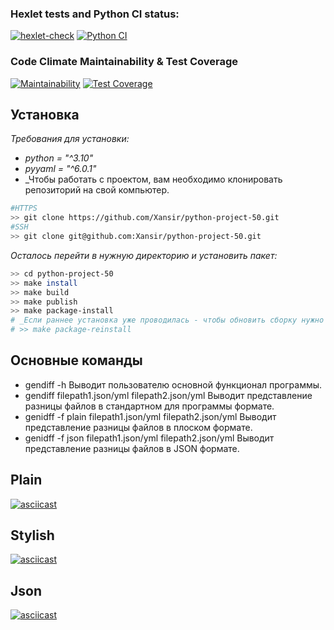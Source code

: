 ### Hexlet tests and Python CI status:
[![hexlet-check](https://github.com/Xansir/python-project-50/actions/workflows/hexlet-check.yml/badge.svg)](https://github.com/Xansir/python-project-50/actions/workflows/hexlet-check.yml)
[![Python CI](https://github.com/Xansir/python-project-50/actions/workflows/pyci.yml/badge.svg)](https://github.com/Xansir/python-project-50/actions/workflows/pyci.yml)

### Code Climate Maintainability & Test Coverage
[![Maintainability](https://api.codeclimate.com/v1/badges/eb044d7d27aab9fce340/maintainability)](https://codeclimate.com/github/Xansir/python-project-50/maintainability)
[![Test Coverage](https://api.codeclimate.com/v1/badges/eb044d7d27aab9fce340/test_coverage)](https://codeclimate.com/github/Xansir/python-project-50/test_coverage)

## Установка
_Требования для установки:_
- _python = "^3.10"_
- _pyyaml = "^6.0.1"_
- _Чтобы работать с проектом, вам необходимо клонировать репозиторий на свой компьютер.
```bash
#HTTPS
>> git clone https://github.com/Xansir/python-project-50.git
#SSH
>> git clone git@github.com:Xansir/python-project-50.git
```
_Осталось перейти в нужную директорию и установить пакет:_
```bash
>> cd python-project-50
>> make install
>> make build
>> make publish
>> make package-install
# _Если раннее установка уже проводилась - чтобы обновить сборку нужно ввести комманду:
# >> make package-reinstall
```
## Основные команды
- gendiff -h Выводит пользователю основной функционал программы.
- gendiff filepath1.json/yml filepath2.json/yml Выводит представление разницы файлов в стандартном для программы формате.
- genidff -f plain filepath1.json/yml filepath2.json/yml Выводит представление разницы файлов в плоском формате.
- genidff -f json filepath1.json/yml filepath2.json/yml Выводит представление разницы файлов в JSON формате.


## Plain 
[![asciicast](https://asciinema.org/a/t1YVHWYtZhJ5afYfODNj9Djcg.svg)](https://asciinema.org/a/t1YVHWYtZhJ5afYfODNj9Djcg)


## Stylish
[![asciicast](https://asciinema.org/a/xWThFvZRoYEwnF33LbHl3fKaS.svg)](https://asciinema.org/a/xWThFvZRoYEwnF33LbHl3fKaS)

## Json
[![asciicast](https://asciinema.org/a/v4Onz3BzrCAkhDSGNxo8ZQopf.svg)](https://asciinema.org/a/v4Onz3BzrCAkhDSGNxo8ZQopf)
